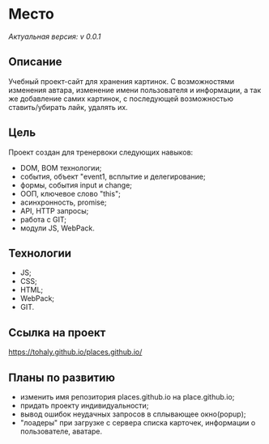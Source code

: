 # Место
*Актуальная версия: v 0.0.1*

## Описание

Учебный проект-сайт для хранения картинок. С возможностями изменения автара, изменение имени пользователя и информации, а так же добавление самих картинок, с последующей возможностью ставить/убирать лайк, удалять их.

## Цель

Проект создан для тренервоки следующих навыков:

- DOM, BOM технологии;
- события, объект "event1, всплытие и делегирование;
- формы, события input и change;
- ООП, ключевое слово "this";
- асинхронность, promise;
- API, HTTP запросы;
- работа с GIT;
- модули JS, WebPack.


## Технологии

- JS;
- CSS;
- HTML;
- WebPack;
- GIT.

## Ссылка на проект

https://tohaly.github.io/places.github.io/

## Планы по развитию

- изменить имя репозитория places.github.io на place.github.io;
- придать проекту индивидуальности;
- вывод ошибок неудачных запросов в сплывающее окно(popup);
- "лоадеры" при загрузке с сервера списка карточек, информации о пользователе, аватаре. 
